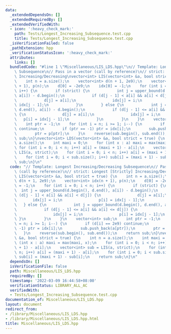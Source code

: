```yaml
---
data:
  _extendedDependsOn: []
  _extendedRequiredBy: []
  _extendedVerifiedWith:
  - icon: ':heavy_check_mark:'
    path: Tests/Longest_Increasing_Subsequence.test.cpp
    title: Tests/Longest_Increasing_Subsequence.test.cpp
  _isVerificationFailed: false
  _pathExtension: hpp
  _verificationStatusIcon: ':heavy_check_mark:'
  attributes:
    links: []
  bundledCode: "#line 1 \"Miscellaneous/LIS_LDS.hpp\"\n// Template: Longest Increasing/Decreasing\
    \ Subsequence\n// Pass in a vector (call by reference)\n// strict: Longest [Strictly]\
    \ Increasing/Decreasing\nvector<int> LIS(vector<int> &a, bool strict = true) {\n\
    \    int n = a.size();\n    vector<int> d(n + 1, 2e9);\n    vector<int> idx(n\
    \ + 1), p(n);\n    d[0] = -2e9;\n    idx[0] = -1;\n    for (int i = 0; i < n;\
    \ i++) {\n        if (strict) {\n            int j = upper_bound(d.begin(), d.end(),\
    \ a[i]) - d.begin();\n            if (d[j - 1] < a[i] && a[i] < d[j]) {\n    \
    \            d[j] = a[i];\n                idx[j] = i;\n                p[i] =\
    \ idx[j - 1];\n            }\n        } else {\n            int j = upper_bound(d.begin(),\
    \ d.end(), a[i]) - d.begin();\n            if (d[j - 1] <= a[i] && a[i] <= d[j])\
    \ {\n                d[j] = a[i];\n                idx[j] = i;\n             \
    \   p[i] = idx[j - 1];\n            }\n        }\n    }\n    vector<int> sub;\n\
    \    int ptr = -1;\n    for (int i = n; i >= 1; i--) {\n        if (d[i] == 2e9)\
    \ continue;\n        if (ptr == -1) ptr = idx[i];\n        sub.push_back(a[ptr]);\n\
    \        ptr = p[ptr];\n    }\n    reverse(sub.begin(), sub.end());\n    return\
    \ sub;\n}\nvector<int> LDS(vector<int> &a, bool strict = true) {\n    int n =\
    \ a.size();\n    int maxi = 0;\n    for (int x : a) maxi = max(maxi, x);\n   \
    \ for (int i = 0; i < n; i++) a[i] = (maxi + 1) - a[i];\n    vector<int> sub =\
    \ LIS(a, strict);\n    for (int i = 0; i < n; i++) a[i] = (maxi + 1) - a[i];\n\
    \    for (int i = 0; i < sub.size(); i++) sub[i] = (maxi + 1) - sub[i];\n    return\
    \ sub;\n}\n"
  code: "// Template: Longest Increasing/Decreasing Subsequence\n// Pass in a vector\
    \ (call by reference)\n// strict: Longest [Strictly] Increasing/Decreasing\nvector<int>\
    \ LIS(vector<int> &a, bool strict = true) {\n    int n = a.size();\n    vector<int>\
    \ d(n + 1, 2e9);\n    vector<int> idx(n + 1), p(n);\n    d[0] = -2e9;\n    idx[0]\
    \ = -1;\n    for (int i = 0; i < n; i++) {\n        if (strict) {\n          \
    \  int j = upper_bound(d.begin(), d.end(), a[i]) - d.begin();\n            if\
    \ (d[j - 1] < a[i] && a[i] < d[j]) {\n                d[j] = a[i];\n         \
    \       idx[j] = i;\n                p[i] = idx[j - 1];\n            }\n     \
    \   } else {\n            int j = upper_bound(d.begin(), d.end(), a[i]) - d.begin();\n\
    \            if (d[j - 1] <= a[i] && a[i] <= d[j]) {\n                d[j] = a[i];\n\
    \                idx[j] = i;\n                p[i] = idx[j - 1];\n           \
    \ }\n        }\n    }\n    vector<int> sub;\n    int ptr = -1;\n    for (int i\
    \ = n; i >= 1; i--) {\n        if (d[i] == 2e9) continue;\n        if (ptr ==\
    \ -1) ptr = idx[i];\n        sub.push_back(a[ptr]);\n        ptr = p[ptr];\n \
    \   }\n    reverse(sub.begin(), sub.end());\n    return sub;\n}\nvector<int> LDS(vector<int>\
    \ &a, bool strict = true) {\n    int n = a.size();\n    int maxi = 0;\n    for\
    \ (int x : a) maxi = max(maxi, x);\n    for (int i = 0; i < n; i++) a[i] = (maxi\
    \ + 1) - a[i];\n    vector<int> sub = LIS(a, strict);\n    for (int i = 0; i <\
    \ n; i++) a[i] = (maxi + 1) - a[i];\n    for (int i = 0; i < sub.size(); i++)\
    \ sub[i] = (maxi + 1) - sub[i];\n    return sub;\n}\n"
  dependsOn: []
  isVerificationFile: false
  path: Miscellaneous/LIS_LDS.hpp
  requiredBy: []
  timestamp: '2022-03-09 16:44:58+08:00'
  verificationStatus: LIBRARY_ALL_AC
  verifiedWith:
  - Tests/Longest_Increasing_Subsequence.test.cpp
documentation_of: Miscellaneous/LIS_LDS.hpp
layout: document
redirect_from:
- /library/Miscellaneous/LIS_LDS.hpp
- /library/Miscellaneous/LIS_LDS.hpp.html
title: Miscellaneous/LIS_LDS.hpp
---
```

